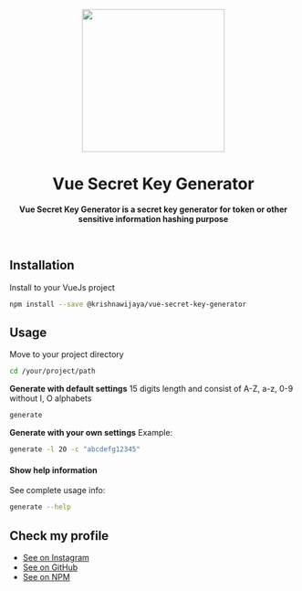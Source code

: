 <p align="center">
  <img width="250" src="https://upload.wikimedia.org/wikipedia/commons/thumb/9/95/Vue.js_Logo_2.svg/1200px-Vue.js_Logo_2.svg.png">
</p>
<h1 align="center"> Vue Secret Key Generator </h1>
<p align="center">
  <b>Vue Secret Key Generator is a secret key generator for token or other sensitive information hashing purpose</b>
</p>

<br>

## Installation

Install to your VueJs project

```bash
npm install --save @krishnawijaya/vue-secret-key-generator
```

## Usage

Move to your project directory

```bash
cd /your/project/path
```

**Generate with default settings**
15 digits length and consist of A-Z, a-z, 0-9 without I, O alphabets

```bash
generate
```

**Generate with your own settings**
Example:

```bash
generate -l 20 -c "abcdefg12345"
```

#### Show help information

See complete usage info:

```bash
generate --help
```

## Check my profile

- [See on Instagram](https://instagram.com/krishnawijayaaa)
- [See on GitHub](https://github.com/krishnawijaya)
- [See on NPM](https://www.npmjs.com/~krishnawijaya)
